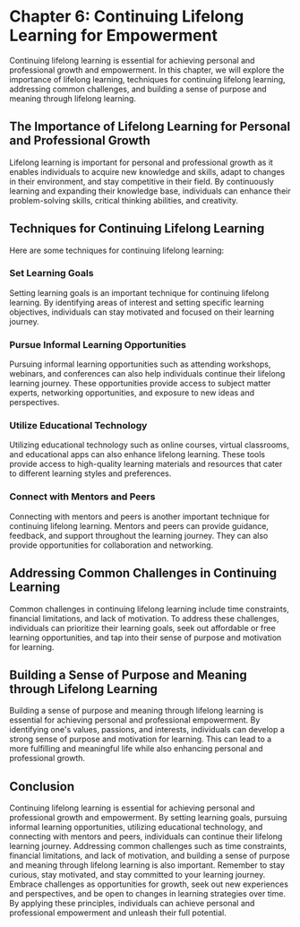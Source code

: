 Chapter 6: Continuing Lifelong Learning for Empowerment
=======================================================

Continuing lifelong learning is essential for achieving personal and professional growth and empowerment. In this chapter, we will explore the importance of lifelong learning, techniques for continuing lifelong learning, addressing common challenges, and building a sense of purpose and meaning through lifelong learning.

The Importance of Lifelong Learning for Personal and Professional Growth
------------------------------------------------------------------------

Lifelong learning is important for personal and professional growth as it enables individuals to acquire new knowledge and skills, adapt to changes in their environment, and stay competitive in their field. By continuously learning and expanding their knowledge base, individuals can enhance their problem-solving skills, critical thinking abilities, and creativity.

Techniques for Continuing Lifelong Learning
-------------------------------------------

Here are some techniques for continuing lifelong learning:

### Set Learning Goals

Setting learning goals is an important technique for continuing lifelong learning. By identifying areas of interest and setting specific learning objectives, individuals can stay motivated and focused on their learning journey.

### Pursue Informal Learning Opportunities

Pursuing informal learning opportunities such as attending workshops, webinars, and conferences can also help individuals continue their lifelong learning journey. These opportunities provide access to subject matter experts, networking opportunities, and exposure to new ideas and perspectives.

### Utilize Educational Technology

Utilizing educational technology such as online courses, virtual classrooms, and educational apps can also enhance lifelong learning. These tools provide access to high-quality learning materials and resources that cater to different learning styles and preferences.

### Connect with Mentors and Peers

Connecting with mentors and peers is another important technique for continuing lifelong learning. Mentors and peers can provide guidance, feedback, and support throughout the learning journey. They can also provide opportunities for collaboration and networking.

Addressing Common Challenges in Continuing Learning
---------------------------------------------------

Common challenges in continuing lifelong learning include time constraints, financial limitations, and lack of motivation. To address these challenges, individuals can prioritize their learning goals, seek out affordable or free learning opportunities, and tap into their sense of purpose and motivation for learning.

Building a Sense of Purpose and Meaning through Lifelong Learning
-----------------------------------------------------------------

Building a sense of purpose and meaning through lifelong learning is essential for achieving personal and professional empowerment. By identifying one's values, passions, and interests, individuals can develop a strong sense of purpose and motivation for learning. This can lead to a more fulfilling and meaningful life while also enhancing personal and professional growth.

Conclusion
----------

Continuing lifelong learning is essential for achieving personal and professional growth and empowerment. By setting learning goals, pursuing informal learning opportunities, utilizing educational technology, and connecting with mentors and peers, individuals can continue their lifelong learning journey. Addressing common challenges such as time constraints, financial limitations, and lack of motivation, and building a sense of purpose and meaning through lifelong learning is also important. Remember to stay curious, stay motivated, and stay committed to your learning journey. Embrace challenges as opportunities for growth, seek out new experiences and perspectives, and be open to changes in learning strategies over time. By applying these principles, individuals can achieve personal and professional empowerment and unleash their full potential.



